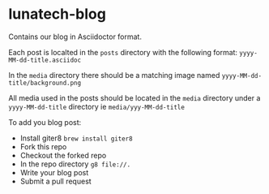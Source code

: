# lunatech-blog
Contains our blog in Asciidoctor format.

Each post is localted in the `posts` directory with the following format: `yyyy-MM-dd-title.asciidoc`

In the `media` directory there should be a matching image named `yyyy-MM-dd-title/background.png`

All media used in the posts should be located in the `media` directory under a `yyyy-MM-dd-title` directory ie `media/yyy-MM-dd-title`

To add you blog post:
* Install giter8 `brew install giter8`
* Fork this repo
* Checkout the forked repo
* In the repo directory `g8 file://.`
* Write your blog post
* Submit a pull request
